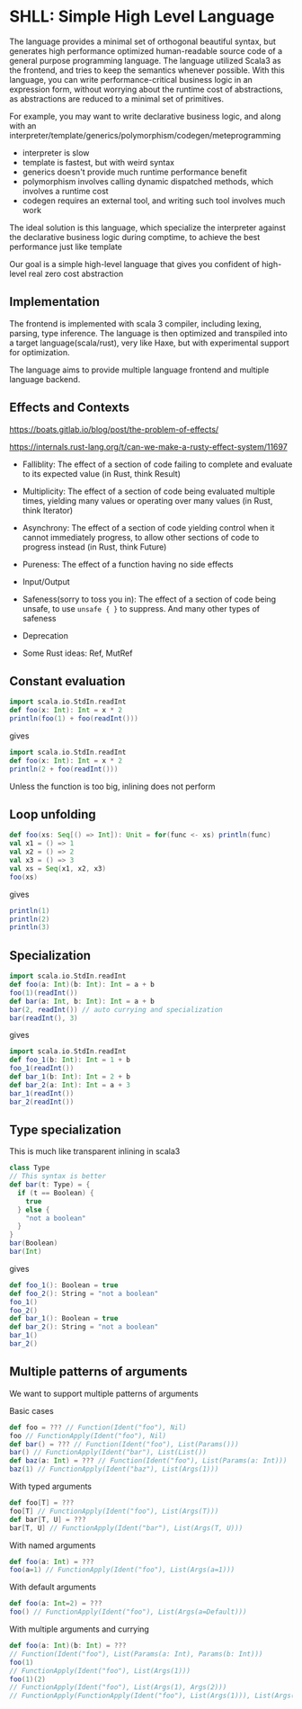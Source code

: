 # SHLL: Simple High Level Language

The language provides a minimal set of orthogonal beautiful syntax, but generates high performance optimized human-readable source code of a general purpose programming language.
The language utilized Scala3 as the frontend, and tries to keep the semantics whenever possible. 
With this language, you can write performance-critical business logic in an expression form, without worrying about the runtime cost of abstractions, as abstractions are reduced to a minimal set of primitives.

For example, you may want to write declarative business logic, and along with an interpreter/template/generics/polymorphism/codegen/meteprogramming

- interpreter is slow
- template is fastest, but with weird syntax
- generics doesn't provide much runtime performance benefit
- polymorphism involves calling dynamic dispatched methods, which involves a runtime cost
- codegen requires an external tool, and writing such tool involves much work

The ideal solution is this language, which specialize the interpreter against the declarative business logic during comptime, to achieve the best performance just like template

Our goal is a simple high-level language that gives you confident of high-level real zero cost abstraction

## Implementation

The frontend is implemented with scala 3 compiler, including lexing, parsing, type inference.
The language is then optimized and transpiled into a target language(scala/rust), very like Haxe, but with experimental support for optimization.

The language aims to provide multiple language frontend and multiple language backend.

## Effects and Contexts
https://boats.gitlab.io/blog/post/the-problem-of-effects/

https://internals.rust-lang.org/t/can-we-make-a-rusty-effect-system/11697

- Falliblity: The effect of a section of code failing to complete and evaluate to its expected value (in Rust, think Result)
- Multiplicity: The effect of a section of code being evaluated multiple times, yielding many values or operating over many values (in Rust, think Iterator)
- Asynchrony: The effect of a section of code yielding control when it cannot immediately progress, to allow other sections of code to progress instead (in Rust, think Future)

- Pureness: The effect of a function having no side effects
- Input/Output

- Safeness(sorry to toss you in): The effect of a section of code being unsafe, to use `unsafe { }` to suppress. And many other types of safeness
- Deprecation

- Some Rust ideas: Ref, MutRef

## Constant evaluation
```scala
import scala.io.StdIn.readInt
def foo(x: Int): Int = x * 2
println(foo(1) + foo(readInt())) 
```
gives
```scala
import scala.io.StdIn.readInt
def foo(x: Int): Int = x * 2
println(2 + foo(readInt())) 

```

Unless the function is too big, inlining does not perform
## Loop unfolding
```scala
def foo(xs: Seq[() => Int]): Unit = for(func <- xs) println(func)
val x1 = () => 1
val x2 = () => 2
val x3 = () => 3
val xs = Seq(x1, x2, x3)
foo(xs)
```
gives
```scala
println(1)
println(2)
println(3)
```
## Specialization
```scala
import scala.io.StdIn.readInt
def foo(a: Int)(b: Int): Int = a + b
foo(1)(readInt())
def bar(a: Int, b: Int): Int = a + b 
bar(2, readInt()) // auto currying and specialization
bar(readInt(), 3)
```
gives
```scala
import scala.io.StdIn.readInt
def foo_1(b: Int): Int = 1 + b
foo_1(readInt())
def bar_1(b: Int): Int = 2 + b
def bar_2(a: Int): Int = a + 3
bar_1(readInt())
bar_2(readInt())
```
## Type specialization
This is much like transparent inlining in scala3
```scala
class Type
// This syntax is better
def bar(t: Type) = {
  if (t == Boolean) {
    true
  } else {
    "not a boolean"
  }
}
bar(Boolean)
bar(Int)
```
gives
```scala
def foo_1(): Boolean = true
def foo_2(): String = "not a boolean"
foo_1()
foo_2()
def bar_1(): Boolean = true
def bar_2(): String = "not a boolean"
bar_1()
bar_2()
```

## Multiple patterns of arguments
We want to support multiple patterns of arguments

Basic cases

```scala
def foo = ??? // Function(Ident("foo"), Nil)
foo // FunctionApply(Ident("foo"), Nil)
def bar() = ??? // Function(Ident("foo"), List(Params()))
bar() // FunctionApply(Ident("bar"), List(List())
def baz(a: Int) = ??? // Function(Ident("foo"), List(Params(a: Int)))
baz(1) // FunctionApply(Ident("baz"), List(Args(1)))
```

With typed arguments

```scala
def foo[T] = ???
foo[T] // FunctionApply(Ident("foo"), List(Args(T)))
def bar[T, U] = ???
bar[T, U] // FunctionApply(Ident("bar"), List(Args(T, U)))
```

With named arguments

```scala
def foo(a: Int) = ???
foo(a=1) // FunctionApply(Ident("foo"), List(Args(a=1)))
```

With default arguments

```scala
def foo(a: Int=2) = ???
foo() // FunctionApply(Ident("foo"), List(Args(a=Default)))
```

With multiple arguments and currying

```scala
def foo(a: Int)(b: Int) = ???
// Function(Ident("foo"), List(Params(a: Int), Params(b: Int)))
foo(1)
// FunctionApply(Ident("foo"), List(Args(1)))
foo(1)(2)
// FunctionApply(Ident("foo"), List(Args(1), Args(2)))
// FunctionApply(FunctionApply(Ident("foo"), List(Args(1))), List(Args(2)))
```
